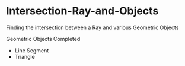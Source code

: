 # Intersection-Ray-and-Objects
Finding the intersection between a Ray and various Geometric Objects

Geometric Objects Completed
- Line Segment
- Triangle










